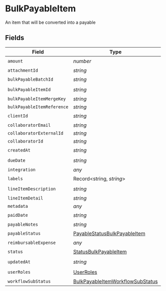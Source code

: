 # BulkPayableItem

An item that will be converted into a payable


## Fields

| Field                                                                                       | Type                                                                                        | Required                                                                                    | Description                                                                                 |
| ------------------------------------------------------------------------------------------- | ------------------------------------------------------------------------------------------- | ------------------------------------------------------------------------------------------- | ------------------------------------------------------------------------------------------- |
| `amount`                                                                                    | *number*                                                                                    | :heavy_check_mark:                                                                          | N/A                                                                                         |
| `attachmentId`                                                                              | *string*                                                                                    | :heavy_minus_sign:                                                                          | N/A                                                                                         |
| `bulkPayableBatchId`                                                                        | *string*                                                                                    | :heavy_check_mark:                                                                          | N/A                                                                                         |
| `bulkPayableItemId`                                                                         | *string*                                                                                    | :heavy_check_mark:                                                                          | N/A                                                                                         |
| `bulkPayableItemMergeKey`                                                                   | *string*                                                                                    | :heavy_minus_sign:                                                                          | N/A                                                                                         |
| `bulkPayableItemReference`                                                                  | *string*                                                                                    | :heavy_minus_sign:                                                                          | N/A                                                                                         |
| `clientId`                                                                                  | *string*                                                                                    | :heavy_check_mark:                                                                          | N/A                                                                                         |
| `collaboratorEmail`                                                                         | *string*                                                                                    | :heavy_minus_sign:                                                                          | N/A                                                                                         |
| `collaboratorExternalId`                                                                    | *string*                                                                                    | :heavy_minus_sign:                                                                          | N/A                                                                                         |
| `collaboratorId`                                                                            | *string*                                                                                    | :heavy_minus_sign:                                                                          | N/A                                                                                         |
| `createdAt`                                                                                 | *string*                                                                                    | :heavy_check_mark:                                                                          | N/A                                                                                         |
| `dueDate`                                                                                   | *string*                                                                                    | :heavy_check_mark:                                                                          | N/A                                                                                         |
| `integration`                                                                               | *any*                                                                                       | :heavy_minus_sign:                                                                          | N/A                                                                                         |
| `labels`                                                                                    | Record<string, *string*>                                                                    | :heavy_check_mark:                                                                          | N/A                                                                                         |
| `lineItemDescription`                                                                       | *string*                                                                                    | :heavy_check_mark:                                                                          | N/A                                                                                         |
| `lineItemDetail`                                                                            | *string*                                                                                    | :heavy_minus_sign:                                                                          | N/A                                                                                         |
| `metadata`                                                                                  | *any*                                                                                       | :heavy_minus_sign:                                                                          | N/A                                                                                         |
| `paidDate`                                                                                  | *string*                                                                                    | :heavy_check_mark:                                                                          | N/A                                                                                         |
| `payableNotes`                                                                              | *string*                                                                                    | :heavy_minus_sign:                                                                          | N/A                                                                                         |
| `payableStatus`                                                                             | [PayableStatusBulkPayableItem](../../models/shared/payablestatusbulkpayableitem.md)         | :heavy_check_mark:                                                                          | N/A                                                                                         |
| `reimbursableExpense`                                                                       | *any*                                                                                       | :heavy_minus_sign:                                                                          | N/A                                                                                         |
| `status`                                                                                    | [StatusBulkPayableItem](../../models/shared/statusbulkpayableitem.md)                       | :heavy_check_mark:                                                                          | N/A                                                                                         |
| `updatedAt`                                                                                 | *string*                                                                                    | :heavy_check_mark:                                                                          | N/A                                                                                         |
| `userRoles`                                                                                 | [UserRoles](../../models/shared/userroles.md)                                               | :heavy_check_mark:                                                                          | N/A                                                                                         |
| `workflowSubStatus`                                                                         | [BulkPayableItemWorkflowSubStatus](../../models/shared/bulkpayableitemworkflowsubstatus.md) | :heavy_minus_sign:                                                                          | N/A                                                                                         |